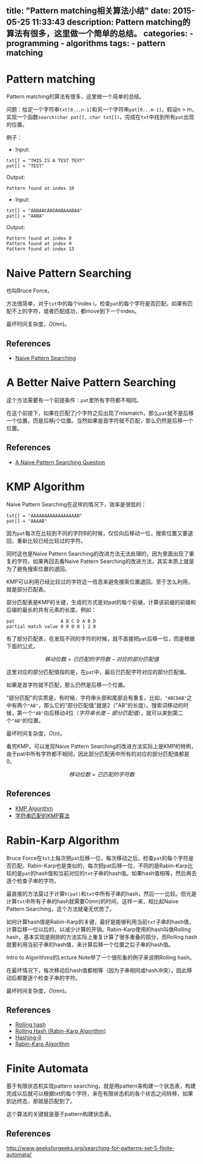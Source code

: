 title: "Pattern matching相关算法小结"
date: 2015-05-25 11:33:43
description: Pattern matching的算法有很多，这里做一个简单的总结。
categories:
    - programming
    - algorithms
tags:
    - pattern matching
---

# Pattern matching

Pattern matching的算法有很多，这里做一个简单的总结。

问题：给定一个字符串`txt[0...n-1]`和另一个字符串`pat[0...m-1]`，假设n > m，实现一个函数`search(char pat[], char txt[])`，完成在`txt`中找到所有`pat`出现的位置。

例子：

* Input:

```
txt[] = "THIS IS A TEST TEXT"
pat[] = "TEST"
```

Output:

```
Pattern found at index 10
```

* Input:

```
txt[] = "AABAACAADAABAAABAA"
pat[] = "AABA"
```

Output:

```
Pattern found at index 0
Pattern found at index 9
Pattern found at index 13
```

# Naive Pattern Searching

也叫Bruce Force。

方法很简单，对于`txt`中的每个index i，检查`pat`的每个字符是否匹配。如果有匹配不上的字符，或者匹配成功，都move到下一个index。

最坏时间复杂度，$O(mn)$。

## References

* [Naive Pattern Searching](http://www.geeksforgeeks.org/searching-for-patterns-set-1-naive-pattern-searching/)

# A Better Naive Pattern Searching

这个方法需要有一个前提条件：`pat`里所有字符都不相同。

在这个前提下，如果在匹配了j个字符之后出现了mismatch，那么`pat`就不是后移一个位置，而是后移j个位置。当然如果是首字符就不匹配，那么仍然是后移一个位置。

## References

* [A Naive Pattern Searching Question](http://www.geeksforgeeks.org/pattern-searching-set-4-a-naive-string-matching-algo-question/)

# KMP Algorithm

Naive Pattern Searching在这样的情况下，效率是很低的：

```
txt[] = "AAAAAAAAAAAAAAAAAB"
pat[] = "AAAAB"
```

因为`pat`每次在比较到不同的字符B的时候，仅仅向后移动一位，搜索位置又要退回，重新比较已经比较过的字符。

同时这也是Naive Pattern Searching的改进方法无法处理的，因为里面出现了重复的字符。如果再回去看Naive Pattern Searching的改进方法，其实本质上就是为了避免搜索位置的退回。

KMP可以利用已经比较过的字符这一信息来避免搜索位置退回。至于怎么利用，就是部分匹配表。

部分匹配表是KMP的关键，生成的方式是对pat的每个前缀，计算该前缀的前缀和后缀的最长的共有元素的长度。例如：

```
pat                 A B C D A B D
partial match value 0 0 0 0 1 2 0
```

有了部分匹配表，在发现不同的字符的时候，就不直接把`pat`后移一位，而是根据下面的公式，

$$
移动位数 = 已匹配的字符数 - 对应的部分匹配值
$$

这里对应的部分匹配值指的是，在`pat`中，最后已匹配字符对应的部分匹配值。

如果是首字符就不匹配，那么仍然是后移一个位置。

"部分匹配"的实质是，有时候，字符串头部和尾部会有重复。比如，`"ABCDAB"`之中有两个`"AB"`，那么它的"部分匹配值"就是2（"AB"的长度）。搜索词移动的时候，第一个`"AB"`向后移动4位（$字符串长度-部分匹配值$），就可以来到第二个`"AB"`的位置。

最坏时间复杂度，$O(n)$。

看完KMP，可以发现Naive Pattern Searching的改进方法实际上是KMP的特例，由于pat中所有字符都不相同，因此部分匹配表中所有的对应的部分匹配值都是0，

$$
移动位数 = 已匹配的字符数
$$

## References

* [KMP Algorithm](http://www.geeksforgeeks.org/searching-for-patterns-set-2-kmp-algorithm/)
* [字符串匹配的KMP算法](http://www.ruanyifeng.com/blog/2013/05/Knuth%E2%80%93Morris%E2%80%93Pratt_algorithm.html)

# Rabin-Karp Algorithm

Bruce Force在`txt`上每次把`pat`后移一位，每次移动之后，检查`pat`的每个字符是否匹配。Rabin-Karp也是类似的，每次把pat后移一位，不同的是Rabin-Karp比较的是`pat`的hash值和当前对应的`txt`子串的hash值。如果hash值相等，然后再去逐个检查子串的字符。

最直接的方法莫过于计算`h(pat)`和`txt`中所有子串的hash，然后一一比较。但光是计算`txt`中所有子串的hash就需要O(mn)的时间，这样一来，相比起Naive Pattern Searching，这个方法就毫无优势了。

如何计算hash值是Rabin-Karp的关键，最好是能够利用当前`txt`子串的hash值，计算后移一位以后的，以减少计算的开销。Rabin-Karp使用的hash叫做Rolling hash，基本实现是刚刚的方法实际上重复计算了很多重叠的部分，而Rolling hash就要利用当前子串的hash值，来计算后移一个位置之后子串的hash值。

Intro to Algorithms的Lecture Note举了一个很形象的例子来说明Rolling hash。

在最坏情况下，每次移动后hash值都相等（因为子串相同或hash冲突），因此移动后都要逐个检查子串的字符。

最坏时间复杂度，$O(mn)$。

## References

* [Rolling hash](http://en.wikipedia.org/wiki/Rolling_hash)
* [Rolling Hash (Rabin-Karp Algorithm)](http://courses.csail.mit.edu/6.006/spring11/rec/rec06.pdf)
* [Hashing-II](http://stellar.mit.edu/S/course/6/fa13/6.006/courseMaterial/topics/topic6/lectureNotes/L09-Hashing-II/L09-Hashing-II.pdf)
* [Rabin-Karp Algorithm](http://www.geeksforgeeks.org/searching-for-patterns-set-3-rabin-karp-algorithm/)

# Finite Automata

基于有限状态机实现pattern searching，就是用pattern来构建一个状态表，构建完成以后就可以根据txt的每个字符，来在有限状态机的各个状态之间转移，如果到达终态，那就是匹配到了。

这个算法的关键就是基于pattern构建状态表。

## References

http://www.geeksforgeeks.org/searching-for-patterns-set-5-finite-automata/
